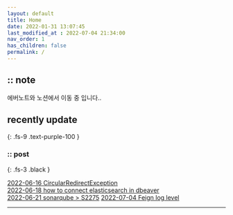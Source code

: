 ```yaml
---
layout: default
title: Home
date: 2022-01-31 13:07:45
last_modified_at : 2022-07-04 21:34:00
nav_order: 1
has_children: false
permalink: /
---
```


## :: note
에버노트와 노션에서 이동 중 입니다..

## recently update
{: .fs-9 .text-purple-100 }


### :: post

{: .fs-3 .black }

[2022-06-16 CircularRedirectException](./docs/errors/nginx2.md)  
[2022-06-18 how to connect elasticsearch in dbeaver](./docs/etc/dbeaver1.md)  
[2022-06-21 sonarqube > S2275](./docs/quality/sonarqube/S2275.md)
[2022-07-04 Feign log level](./docs/msa/feign/feign_log_level.md)

---
